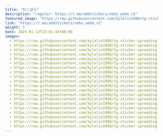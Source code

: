 ```yaml
---
title: "ねこぱら"
description: "regular: https://t.me/addstickers/neko_webm_v1"
featured_image: "https://raw.githubusercontent.com/kylelin1998/tg-sticker-spreading-worldwide-images/main/img/f294ad81-6ff5-492b-8f8a-680843212ad1.jpg"
link: "https://t.me/addstickers/neko_webm_v1"
weight: 3
date: 2024-01-12T23:01:43+08:00
images:
  - https://raw.githubusercontent.com/kylelin1998/tg-sticker-spreading-worldwide-images/main/img/f294ad81-6ff5-492b-8f8a-680843212ad1.jpg
  - https://raw.githubusercontent.com/kylelin1998/tg-sticker-spreading-worldwide-images/main/img/467edc28-5678-471e-ad88-0109f4a32f87.jpg
  - https://raw.githubusercontent.com/kylelin1998/tg-sticker-spreading-worldwide-images/main/img/1c8cb7dc-c449-4700-aa6d-b14aee09a73c.jpg
  - https://raw.githubusercontent.com/kylelin1998/tg-sticker-spreading-worldwide-images/main/img/913fea4b-660d-4d77-b9ab-c87d14d764ab.jpg
  - https://raw.githubusercontent.com/kylelin1998/tg-sticker-spreading-worldwide-images/main/img/6c22eb13-f44c-438c-965c-803d7ae4c90b.jpg
  - https://raw.githubusercontent.com/kylelin1998/tg-sticker-spreading-worldwide-images/main/img/ea8eda52-77f2-44d0-a59e-f43ca9eb0092.jpg
  - https://raw.githubusercontent.com/kylelin1998/tg-sticker-spreading-worldwide-images/main/img/4afee152-b9a7-449d-ac0d-5b647885916b.jpg
  - https://raw.githubusercontent.com/kylelin1998/tg-sticker-spreading-worldwide-images/main/img/ab359e63-4583-44bd-b07b-76d0ca906c88.jpg
  - https://raw.githubusercontent.com/kylelin1998/tg-sticker-spreading-worldwide-images/main/img/f24714bd-c122-45b9-9791-6ee80aad5405.jpg
  - https://raw.githubusercontent.com/kylelin1998/tg-sticker-spreading-worldwide-images/main/img/82258449-7fb8-41af-884f-2eb79406f15b.jpg
  - https://raw.githubusercontent.com/kylelin1998/tg-sticker-spreading-worldwide-images/main/img/9512868f-4e64-4046-9660-5bb2e681c255.jpg
  - https://raw.githubusercontent.com/kylelin1998/tg-sticker-spreading-worldwide-images/main/img/cda90fc3-0d12-4867-9661-97d7266106a1.jpg
  - https://raw.githubusercontent.com/kylelin1998/tg-sticker-spreading-worldwide-images/main/img/79da1f4e-417b-4d20-8e4b-beda9a213a04.jpg
  - https://raw.githubusercontent.com/kylelin1998/tg-sticker-spreading-worldwide-images/main/img/6e3385c2-89ba-472a-a1d8-1e942aa43685.jpg
  - https://raw.githubusercontent.com/kylelin1998/tg-sticker-spreading-worldwide-images/main/img/f688818b-a1a3-458d-9aef-07cc03028ec6.jpg
  - https://raw.githubusercontent.com/kylelin1998/tg-sticker-spreading-worldwide-images/main/img/8a15c462-892b-42d4-a89d-4b0f319c9802.jpg
  - https://raw.githubusercontent.com/kylelin1998/tg-sticker-spreading-worldwide-images/main/img/ff64a8e4-6a24-4445-b07e-d48bb694cbe6.jpg
  - https://raw.githubusercontent.com/kylelin1998/tg-sticker-spreading-worldwide-images/main/img/5d4de5cc-76ab-40b3-bcd0-5c01302b25ec.jpg
  - https://raw.githubusercontent.com/kylelin1998/tg-sticker-spreading-worldwide-images/main/img/f1a4fb59-88d0-47c0-a941-67722c19c3d8.jpg
  - https://raw.githubusercontent.com/kylelin1998/tg-sticker-spreading-worldwide-images/main/img/c2cdf59f-4bd1-4e26-b846-4c7b91d8ed02.jpg
---
```

